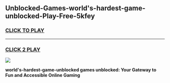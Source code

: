 
## Unblocked-Games-world's-hardest-game-unblocked-Play-Free-5kfey
<h3>
<a href="https://premium76.site?title=world's-hardest-game-unblocked&ref=20M">CLICK TO PLAY</a></h3>
<hr>

<h3>
<a href="https://premium76.site?title=world's-hardest-game-unblocked&ref=20M">CLICK 2 PLAY</a>
  
</h3>

<a href="https://premium76.site?title=world's-hardest-game-unblocked&ref=19M"><img src="https://clearcache.store/games.png"></a>


**world's-hardest-game-unblocked games unblocked: Your Gateway to Fun and Accessible Online Gaming**
